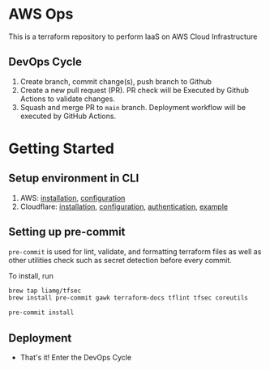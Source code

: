 # AWS Ops
This is a terraform repository to perform IaaS on AWS Cloud Infrastructure

## DevOps Cycle
1. Create branch, commit change(s), push branch to Github
2. Create a new pull request (PR). PR check will be Executed by Github Actions to validate changes.
3. Squash and merge PR to `main` branch. Deployment workflow will be executed by GitHub Actions.

# Getting Started

## Setup environment in CLI

1. AWS: [installation](https://docs.aws.amazon.com/cli/latest/userguide/getting-started-install.html), [configuration](https://docs.aws.amazon.com/cli/latest/userguide/cli-configure-quickstart.html)
2. Cloudflare: [installation](https://developers.cloudflare.com/cloudflare-one/connections/connect-apps/install-and-setup/installation/), [configuration](https://developers.cloudflare.com/cloudflare-one/tutorials/cli/), [authentication](https://developers.cloudflare.com/cloudflare-one/api-terraform/access-with-terraform/), [example](https://learn.hashicorp.com/tutorials/terraform/cloudflare-static-website)

## Setting up pre-commit

`pre-commit` is used for lint, validate, and formatting terraform files as well as other utilities check such as secret detection before every commit.

To install, run
```bash
brew tap liamg/tfsec
brew install pre-commit gawk terraform-docs tflint tfsec coreutils

pre-commit install

```
## Deployment

- That's it! Enter the DevOps Cycle
